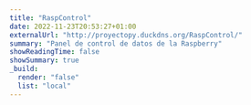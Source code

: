 ```yaml
---
title: "RaspControl"
date: 2022-11-23T20:53:27+01:00
externalUrl: "http://proyectopy.duckdns.org/RaspControl/"
summary: "Panel de control de datos de la Raspberry"
showReadingTime: false
showSummary: true
_build:
  render: "false"
  list: "local"
---
```


